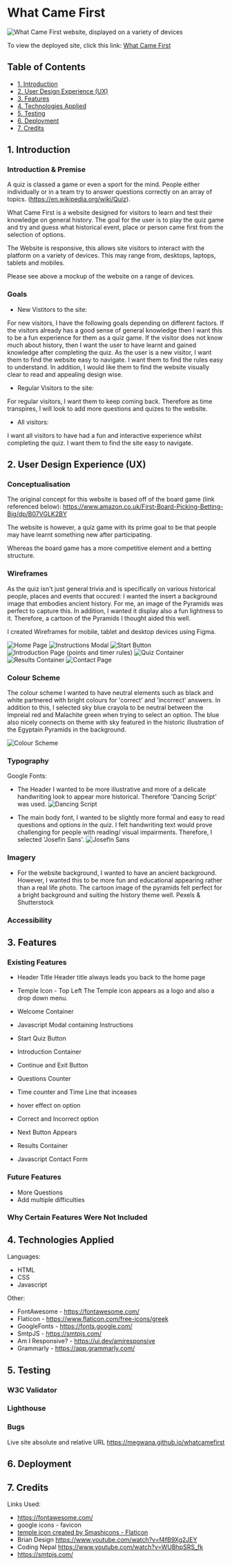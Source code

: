 # What Came First

![What Came First website, displayed on a variety of devices](./assets/images/responsiveWhatCameFirst.png)

To view the deployed site, click this link: [What Came First](https://megwana.github.io/whatcamefirst)

## Table of Contents

* [1. Introduction](#Introduction)
* [2. User Design Experience (UX)](#User-Design-Experience)
* [3. Features](#Features)
* [4. Technologies Applied](#Technologies-applied)
* [5. Testing](#Testing)
* [6. Deployment](#Deployment)
* [7. Credits](#Credits)

## 1. Introduction

### Introduction & Premise 

A quiz is classed a game or even a sport for the mind. People either individually or in a team try to answer questions correctly on an array of topics. (https://en.wikipedia.org/wiki/Quiz).

What Came First is a website designed for visitors to learn and test their knowledge on general history. The goal for the user is to play the quiz game and try and guess what historical event, place or person came first from the selection of options. 

The Website is responsive, this allows site visitors to interact with the platform on a variety of devices. This may range from, desktops, laptops, tablets and mobiles. 

Please see above a mockup of the website on a range of devices. 

### Goals 

- New Vistitors to the site: 

For new visitors, I have the following goals depending on different factors. 
If the visitors already has a good sense of general knowledge then I want this to be a fun experience for them as a quiz game.
If the visitor does not know much about history, then I want the user to have learnt and gained knowledge after completing the quiz. 
As the user is a new visitor, I want them to find the website easy to navigate. I want them to find the rules easy to understand. In addition, I would like them to find the website visually clear to read and appealing design wise. 

- Regular Visitors to the site: 

For regular visitors, I want them to keep coming back. Therefore as time transpires, I will look to add more questions and quizes to the website. 

- All visitors:

I want all visitors to have had a fun and interactive experience whilst completing the quiz. 
I want them to find the site easy to navigate.

## 2. User Design Experience (UX)

### Conceptualisation

The original concept for this website is based off of the board game (link referenced below):
https://www.amazon.co.uk/First-Board-Picking-Betting-Big/dp/B07VGLK2BY

The website is however, a quiz game with its prime goal to be that people may have learnt something new after participating.

Whereas the board game has a more competitive element and a betting structure.

### Wireframes

As the quiz isn't just general trivia and is specifically on various historical people, places and events that occured: I wanted the insert a background image that embodies ancient history. For me, an image of the Pyramids was perfect to capture this. In addition, I wanted it display also a fun lightness to it. Therefore, a cartoon of the Pyramids I thought aided this well. 

I created Wireframes for mobile, tablet and desktop devices using Figma. 

![Home Page](./assets/images/wireframes/HomePageWireFrame.png)
![Instructions Modal](./assets/images/wireframes/InstructionsModalWireFrame.png)
![Start Button](./assets/images/wireframes/startButtonWireFrame.png)
![Introduction Page (points and timer rules)](./assets/images/wireframes/PointsTimeRulesWireFrame.png)
![Quiz Container](./assets/images/wireframes/QuestionContainerWireFrame.png)
![Results Container](./assets/images/wireframes/ResultsWireFrame.png)
![Contact Page](./assets/images/wireframes/ContactWireFrame.png)

### Colour Scheme

The colour scheme I wanted to have neutral elements such as black and white partnered with bright colours for 'correct' and 'incorrect' answers. In addition to this, I selected sky blue crayola to be neutral between the Impreial red and Malachite green when trying to select an option. The blue also nicely connects on theme with sky featured in the historic illustration of the Egyptain Pyramids in the background.

![Colour Scheme](./assets/images/QuizColourScheme.png)

### Typography

Google Fonts: 

- The Header I wanted to be more illustrative and more of a delicate handwriting look to appear more historical. Therefore 'Dancing Script' was used.
![Dancing Script](./assets/images/DancingScriptFont.png)

- The main body font, I wanted to be slightly more formal and easy to read questions and options in the quiz. I felt handwriting text would prove challenging for people with reading/ visual impairments. Therefore, I selected 'Josefin Sans'.
![Josefin Sans](./assets/images/WebsiteFont.png)

### Imagery

- For the website background, I wanted to have an ancient background. However, I wanted this to be more fun and educational appearing rather than a real life photo. 
The cartoon image of the pyramids felt perfect for a bright background and suiting the history theme well. Pexels & Shutterstock

### Accessibility

## 3. Features

### Existing Features

- Header Title 
Header title always leads you back to the home page

- Temple Icon - Top Left
The Temple icon appears as a logo and also a drop down menu. 
- Welcome Container
- Javascript Modal containing Instructions
- Start Quiz Button 
- Introduction Container
- Continue and Exit Button 
- Questions Counter
- Time counter and Time Line that inceases
- hover effect on option
- Correct and Incorrect option
- Next Button Appears
- Results Container
- Javascript Contact Form

### Future Features

- More Questions 
- Add multiple difficulties 

### Why Certain Features Were Not Included

## 4. Technologies Applied

Languages:
- HTML 
- CSS
- Javascript

Other:

- FontAwesome - https://fontawesome.com/
- Flaticon - https://www.flaticon.com/free-icons/greek
- GoogleFonts - https://fonts.google.com/
- SmtpJS - https://smtpjs.com/
- Am I Responsive? - https://ui.dev/amiresponsive
- Grammarly - https://app.grammarly.com/

## 5. Testing

### W3C Validator

### Lighthouse

### Bugs
Live site absolute and relative URL 
https://megwana.github.io/whatcamefirst

## 6. Deployment

## 7. Credits

Links Used:
- https://fontawesome.com/
- google icons - favicon
- <a href="https://www.flaticon.com/free-icons/greek" title="greek icons">temple icon created by Smashicons - Flaticon</a>
- Brian Design https://www.youtube.com/watch?v=f4fB9Xg2JEY
- Coding Nepal https://www.youtube.com/watch?v=WUBhpSRS_fk
- https://smtpjs.com/
